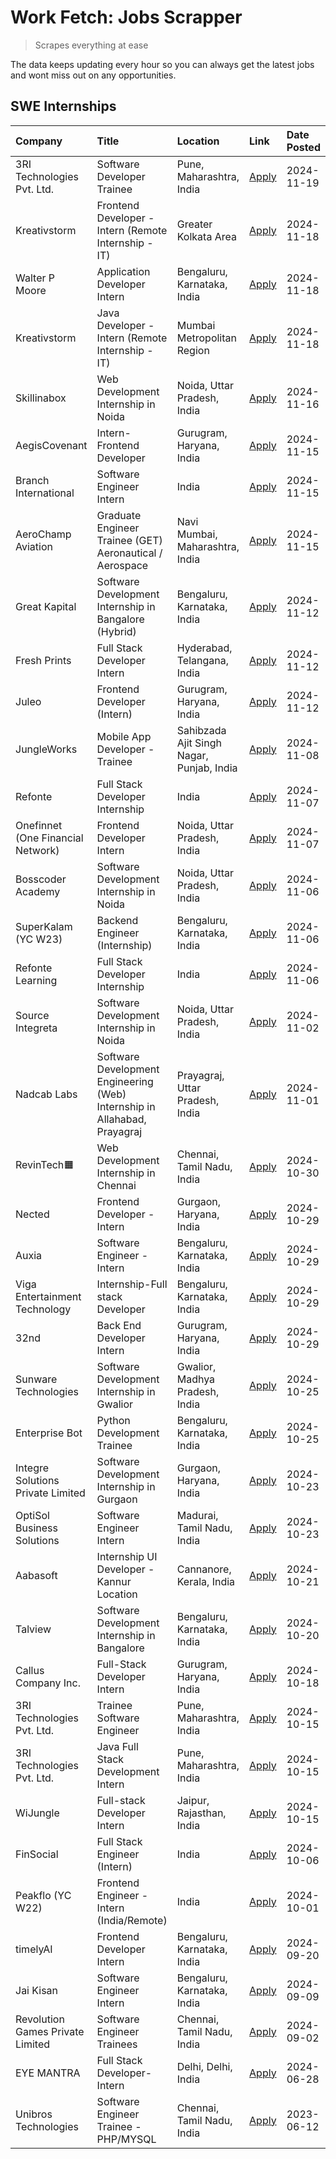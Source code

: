 # Work Fetch: Jobs Scrapper
> Scrapes everything at ease

The data keeps updating every hour so you can always get the latest jobs and wont miss out on any opportunities.

## SWE Internships
<!--START_SECTION:workfetch-->
| Company                           | Title                                                                     | Location                                  | Link                                                                                                                                                                                                                                              | Date Posted   |
|:----------------------------------|:--------------------------------------------------------------------------|:------------------------------------------|:--------------------------------------------------------------------------------------------------------------------------------------------------------------------------------------------------------------------------------------------------|:--------------|
| 3RI Technologies Pvt. Ltd.        | Software Developer Trainee                                                | Pune, Maharashtra, India                  | [Apply](https://in.linkedin.com/jobs/view/software-developer-trainee-at-3ri-technologies-pvt-ltd-4080283578?position=20&pageNum=0&refId=KeUsvJto76Re6D1ATX%2B7cQ%3D%3D&trackingId=e08wJQ0WoAonUg%2FZo%2BGonQ%3D%3D)                               | 2024-11-19    |
| Kreativstorm                      | Frontend Developer - Intern (Remote Internship - IT)                      | Greater Kolkata Area                      | [Apply](https://in.linkedin.com/jobs/view/frontend-developer-intern-remote-internship-it-at-kreativstorm-4079519905?position=16&pageNum=0&refId=KeUsvJto76Re6D1ATX%2B7cQ%3D%3D&trackingId=Vl%2F3tCg9Oq0xujKzAlQ%2FWQ%3D%3D)                       | 2024-11-18    |
| Walter P Moore                    | Application Developer Intern                                              | Bengaluru, Karnataka, India               | [Apply](https://in.linkedin.com/jobs/view/application-developer-intern-at-walter-p-moore-4077126811?position=26&pageNum=0&refId=KeUsvJto76Re6D1ATX%2B7cQ%3D%3D&trackingId=lNV18hvjp3RUDAz3qFaKvg%3D%3D)                                           | 2024-11-18    |
| Kreativstorm                      | Java Developer - Intern (Remote Internship - IT)                          | Mumbai Metropolitan Region                | [Apply](https://in.linkedin.com/jobs/view/java-developer-intern-remote-internship-it-at-kreativstorm-4079340084?position=54&pageNum=0&refId=KeUsvJto76Re6D1ATX%2B7cQ%3D%3D&trackingId=pX%2BwCuJ8uGK4VjOrJqdUeA%3D%3D)                             | 2024-11-18    |
| Skillinabox                       | Web Development Internship in Noida                                       | Noida, Uttar Pradesh, India               | [Apply](https://in.linkedin.com/jobs/view/web-development-internship-in-noida-at-skillinabox-4077783016?position=27&pageNum=0&refId=KeUsvJto76Re6D1ATX%2B7cQ%3D%3D&trackingId=fY5WHGJCHz7sRUFQL3KbIQ%3D%3D)                                       | 2024-11-16    |
| AegisCovenant                     | Intern- Frontend Developer                                                | Gurugram, Haryana, India                  | [Apply](https://in.linkedin.com/jobs/view/intern-frontend-developer-at-aegiscovenant-4077391475?position=29&pageNum=0&refId=KeUsvJto76Re6D1ATX%2B7cQ%3D%3D&trackingId=mIDfhUrG9qIrWVIg%2FeGndQ%3D%3D)                                             | 2024-11-15    |
| Branch International              | Software Engineer Intern                                                  | India                                     | [Apply](https://in.linkedin.com/jobs/view/software-engineer-intern-at-branch-international-4054425650?position=36&pageNum=0&refId=KeUsvJto76Re6D1ATX%2B7cQ%3D%3D&trackingId=tUF%2FJpFGG3VzFOrNFD0RTw%3D%3D)                                       | 2024-11-15    |
| AeroChamp Aviation                | Graduate Engineer Trainee (GET) Aeronautical / Aerospace                  | Navi Mumbai, Maharashtra, India           | [Apply](https://in.linkedin.com/jobs/view/graduate-engineer-trainee-get-aeronautical-aerospace-at-aerochamp-aviation-4075807848?position=42&pageNum=0&refId=KeUsvJto76Re6D1ATX%2B7cQ%3D%3D&trackingId=6ziAjZIAUIdmqBVo%2F%2B1tdQ%3D%3D)           | 2024-11-15    |
| Great Kapital                     | Software Development Internship in Bangalore (Hybrid)                     | Bengaluru, Karnataka, India               | [Apply](https://in.linkedin.com/jobs/view/software-development-internship-in-bangalore-hybrid-at-great-kapital-4074322094?position=21&pageNum=0&refId=KeUsvJto76Re6D1ATX%2B7cQ%3D%3D&trackingId=uQHb4bfzgzHzIvHn63i%2B%2BA%3D%3D)                 | 2024-11-12    |
| Fresh Prints                      | Full Stack Developer Intern                                               | Hyderabad, Telangana, India               | [Apply](https://in.linkedin.com/jobs/view/full-stack-developer-intern-at-fresh-prints-4074759619?position=30&pageNum=0&refId=KeUsvJto76Re6D1ATX%2B7cQ%3D%3D&trackingId=emdOe77N0PpN209%2BZq%2BrFQ%3D%3D)                                          | 2024-11-12    |
| Juleo                             | Frontend Developer (Intern)                                               | Gurugram, Haryana, India                  | [Apply](https://in.linkedin.com/jobs/view/frontend-developer-intern-at-juleo-4072443159?position=41&pageNum=0&refId=KeUsvJto76Re6D1ATX%2B7cQ%3D%3D&trackingId=t8ryg60tF37h387axDA4WQ%3D%3D)                                                       | 2024-11-12    |
| JungleWorks                       | Mobile App Developer - Trainee                                            | Sahibzada Ajit Singh Nagar, Punjab, India | [Apply](https://in.linkedin.com/jobs/view/mobile-app-developer-trainee-at-jungleworks-4069768065?position=53&pageNum=0&refId=KeUsvJto76Re6D1ATX%2B7cQ%3D%3D&trackingId=Xaxu02ILtHOv5ZP3NAXTyw%3D%3D)                                              | 2024-11-08    |
| Refonte                           | Full Stack Developer Internship                                           | India                                     | [Apply](https://in.linkedin.com/jobs/view/full-stack-developer-internship-at-refonte-4071576773?position=37&pageNum=0&refId=KeUsvJto76Re6D1ATX%2B7cQ%3D%3D&trackingId=6%2BVEVc1tFD%2Fmo5Fui486ig%3D%3D)                                           | 2024-11-07    |
| Onefinnet (One Financial Network) | Frontend Developer Intern                                                 | Noida, Uttar Pradesh, India               | [Apply](https://in.linkedin.com/jobs/view/frontend-developer-intern-at-onefinnet-one-financial-network-4067260672?position=45&pageNum=0&refId=KeUsvJto76Re6D1ATX%2B7cQ%3D%3D&trackingId=SPg%2BOZjMlE%2BHm7R1GxVOXg%3D%3D)                         | 2024-11-07    |
| Bosscoder Academy                 | Software Development Internship in Noida                                  | Noida, Uttar Pradesh, India               | [Apply](https://in.linkedin.com/jobs/view/software-development-internship-in-noida-at-bosscoder-academy-4070090866?position=8&pageNum=0&refId=KeUsvJto76Re6D1ATX%2B7cQ%3D%3D&trackingId=nXrdyml6F8YkFpvK8iwhIA%3D%3D)                             | 2024-11-06    |
| SuperKalam (YC W23)               | Backend Engineer (Internship)                                             | Bengaluru, Karnataka, India               | [Apply](https://in.linkedin.com/jobs/view/backend-engineer-internship-at-superkalam-yc-w23-4069134451?position=23&pageNum=0&refId=KeUsvJto76Re6D1ATX%2B7cQ%3D%3D&trackingId=sJQaZMLpL6xXsniUXuQiJA%3D%3D)                                         | 2024-11-06    |
| Refonte Learning                  | Full Stack Developer Internship                                           | India                                     | [Apply](https://in.linkedin.com/jobs/view/full-stack-developer-internship-at-refonte-learning-4070516081?position=32&pageNum=0&refId=KeUsvJto76Re6D1ATX%2B7cQ%3D%3D&trackingId=P3PZmChKZkN7yNZHW0K0FQ%3D%3D)                                      | 2024-11-06    |
| Source Integreta                  | Software Development Internship in Noida                                  | Noida, Uttar Pradesh, India               | [Apply](https://in.linkedin.com/jobs/view/software-development-internship-in-noida-at-source-integreta-4066120527?position=11&pageNum=0&refId=KeUsvJto76Re6D1ATX%2B7cQ%3D%3D&trackingId=BBfM4H1%2BTa2DMrT6odQa%2BQ%3D%3D)                         | 2024-11-02    |
| Nadcab Labs                       | Software Development Engineering (Web) Internship in Allahabad, Prayagraj | Prayagraj, Uttar Pradesh, India           | [Apply](https://in.linkedin.com/jobs/view/software-development-engineering-web-internship-in-allahabad-prayagraj-at-nadcab-labs-4064940107?position=2&pageNum=0&refId=KeUsvJto76Re6D1ATX%2B7cQ%3D%3D&trackingId=qMbVbU4eu7knd%2BPt62C%2BeQ%3D%3D) | 2024-11-01    |
| RevinTech🟧                        | Web Development Internship in Chennai                                     | Chennai, Tamil Nadu, India                | [Apply](https://in.linkedin.com/jobs/view/web-development-internship-in-chennai-at-revintech%F0%9F%9F%A7-4063327819?position=59&pageNum=0&refId=KeUsvJto76Re6D1ATX%2B7cQ%3D%3D&trackingId=odnzkDKDbZXqNY3K7em8pA%3D%3D)                           | 2024-10-30    |
| Nected                            | Frontend Developer - Intern                                               | Gurgaon, Haryana, India                   | [Apply](https://in.linkedin.com/jobs/view/frontend-developer-intern-at-nected-4060911002?position=5&pageNum=0&refId=KeUsvJto76Re6D1ATX%2B7cQ%3D%3D&trackingId=gC%2Fivw8yUr0wEy7%2BBjT6ZQ%3D%3D)                                                   | 2024-10-29    |
| Auxia                             | Software Engineer - Intern                                                | Bengaluru, Karnataka, India               | [Apply](https://in.linkedin.com/jobs/view/software-engineer-intern-at-auxia-4060904544?position=15&pageNum=0&refId=KeUsvJto76Re6D1ATX%2B7cQ%3D%3D&trackingId=poT43ckuZjs03sAaGpcwcg%3D%3D)                                                        | 2024-10-29    |
| Viga Entertainment Technology     | Internship-Full stack Developer                                           | Bengaluru, Karnataka, India               | [Apply](https://in.linkedin.com/jobs/view/internship-full-stack-developer-at-viga-entertainment-technology-4061962911?position=33&pageNum=0&refId=KeUsvJto76Re6D1ATX%2B7cQ%3D%3D&trackingId=rqu1asEFzooxoNl4bIJrqA%3D%3D)                         | 2024-10-29    |
| 32nd                              | Back End Developer Intern                                                 | Gurugram, Haryana, India                  | [Apply](https://in.linkedin.com/jobs/view/back-end-developer-intern-at-32nd-4062280105?position=38&pageNum=0&refId=KeUsvJto76Re6D1ATX%2B7cQ%3D%3D&trackingId=56PxxeTBei%2BJE5fRleBBNQ%3D%3D)                                                      | 2024-10-29    |
| Sunware Technologies              | Software Development Internship in Gwalior                                | Gwalior, Madhya Pradesh, India            | [Apply](https://in.linkedin.com/jobs/view/software-development-internship-in-gwalior-at-sunware-technologies-4059018500?position=12&pageNum=0&refId=KeUsvJto76Re6D1ATX%2B7cQ%3D%3D&trackingId=FXACIQExfzdS%2BnKVplbi6w%3D%3D)                     | 2024-10-25    |
| Enterprise Bot                    | Python Development Trainee                                                | Bengaluru, Karnataka, India               | [Apply](https://in.linkedin.com/jobs/view/python-development-trainee-at-enterprise-bot-4059097615?position=22&pageNum=0&refId=KeUsvJto76Re6D1ATX%2B7cQ%3D%3D&trackingId=uQYSFG3XaXCF9ydJppvA2g%3D%3D)                                             | 2024-10-25    |
| Integre Solutions Private Limited | Software Development Internship in Gurgaon                                | Gurgaon, Haryana, India                   | [Apply](https://in.linkedin.com/jobs/view/software-development-internship-in-gurgaon-at-integre-solutions-private-limited-4056951853?position=7&pageNum=0&refId=KeUsvJto76Re6D1ATX%2B7cQ%3D%3D&trackingId=1fuU0RasZRTRRFosSZoniA%3D%3D)           | 2024-10-23    |
| OptiSol Business Solutions        | Software Engineer Intern                                                  | Madurai, Tamil Nadu, India                | [Apply](https://in.linkedin.com/jobs/view/software-engineer-intern-at-optisol-business-solutions-4056744789?position=57&pageNum=0&refId=KeUsvJto76Re6D1ATX%2B7cQ%3D%3D&trackingId=7tHXOonkv%2FWxFyimVDp5Vw%3D%3D)                                 | 2024-10-23    |
| Aabasoft                          | Internship UI Developer - Kannur Location                                 | Cannanore, Kerala, India                  | [Apply](https://in.linkedin.com/jobs/view/internship-ui-developer-kannur-location-at-aabasoft-4055898437?position=18&pageNum=0&refId=KeUsvJto76Re6D1ATX%2B7cQ%3D%3D&trackingId=wLjtmmrZ4h341xFIh6YiNA%3D%3D)                                      | 2024-10-21    |
| Talview                           | Software Development Internship in Bangalore                              | Bengaluru, Karnataka, India               | [Apply](https://in.linkedin.com/jobs/view/software-development-internship-in-bangalore-at-talview-4055420944?position=3&pageNum=0&refId=KeUsvJto76Re6D1ATX%2B7cQ%3D%3D&trackingId=jJv3cUsct5LVBp22MRDk3Q%3D%3D)                                   | 2024-10-20    |
| Callus Company Inc.               | Full-Stack Developer Intern                                               | Gurugram, Haryana, India                  | [Apply](https://in.linkedin.com/jobs/view/full-stack-developer-intern-at-callus-company-inc-4052948592?position=25&pageNum=0&refId=KeUsvJto76Re6D1ATX%2B7cQ%3D%3D&trackingId=nxvTm1jiCprJJ6roSYz8lw%3D%3D)                                        | 2024-10-18    |
| 3RI Technologies Pvt. Ltd.        | Trainee Software Engineer                                                 | Pune, Maharashtra, India                  | [Apply](https://in.linkedin.com/jobs/view/trainee-software-engineer-at-3ri-technologies-pvt-ltd-4048233384?position=40&pageNum=0&refId=KeUsvJto76Re6D1ATX%2B7cQ%3D%3D&trackingId=RJiFgRxZZlDo01jyW1GATQ%3D%3D)                                    | 2024-10-15    |
| 3RI Technologies Pvt. Ltd.        | Java Full Stack Development Intern                                        | Pune, Maharashtra, India                  | [Apply](https://in.linkedin.com/jobs/view/java-full-stack-development-intern-at-3ri-technologies-pvt-ltd-4048231995?position=44&pageNum=0&refId=KeUsvJto76Re6D1ATX%2B7cQ%3D%3D&trackingId=QIULMjCQBUlHeUsTEECImg%3D%3D)                           | 2024-10-15    |
| WiJungle                          | Full-stack Developer Intern                                               | Jaipur, Rajasthan, India                  | [Apply](https://in.linkedin.com/jobs/view/full-stack-developer-intern-at-wijungle-4048227759?position=49&pageNum=0&refId=KeUsvJto76Re6D1ATX%2B7cQ%3D%3D&trackingId=iVJzcfNh4AetHKF7YeWnZA%3D%3D)                                                  | 2024-10-15    |
| FinSocial                         | Full Stack Engineer (Intern)                                              | India                                     | [Apply](https://in.linkedin.com/jobs/view/full-stack-engineer-intern-at-finsocial-4041564486?position=55&pageNum=0&refId=KeUsvJto76Re6D1ATX%2B7cQ%3D%3D&trackingId=4k9e70jzYN4bySOPg1y8hA%3D%3D)                                                  | 2024-10-06    |
| Peakflo (YC W22)                  | Frontend Engineer - Intern (India/Remote)                                 | India                                     | [Apply](https://in.linkedin.com/jobs/view/frontend-engineer-intern-india-remote-at-peakflo-yc-w22-4037729755?position=6&pageNum=0&refId=KeUsvJto76Re6D1ATX%2B7cQ%3D%3D&trackingId=L%2FaGcU%2F2EicHqZeqUhgYtA%3D%3D)                               | 2024-10-01    |
| timelyAI                          | Frontend Developer Intern                                                 | Bengaluru, Karnataka, India               | [Apply](https://in.linkedin.com/jobs/view/frontend-developer-intern-at-timelyai-4030925040?position=9&pageNum=0&refId=KeUsvJto76Re6D1ATX%2B7cQ%3D%3D&trackingId=qJxm7d5eb2seGWFj%2Fbjrng%3D%3D)                                                   | 2024-09-20    |
| Jai Kisan                         | Software Engineer Intern                                                  | Bengaluru, Karnataka, India               | [Apply](https://in.linkedin.com/jobs/view/software-engineer-intern-at-jai-kisan-4024075360?position=35&pageNum=0&refId=KeUsvJto76Re6D1ATX%2B7cQ%3D%3D&trackingId=TDhz%2BtXubTYpt%2FJYEncC%2BQ%3D%3D)                                              | 2024-09-09    |
| Revolution Games Private Limited  | Software Engineer Trainees                                                | Chennai, Tamil Nadu, India                | [Apply](https://in.linkedin.com/jobs/view/software-engineer-trainees-at-revolution-games-private-limited-4015912927?position=34&pageNum=0&refId=KeUsvJto76Re6D1ATX%2B7cQ%3D%3D&trackingId=DgbyuYtv%2BxYV3xmc7W4d6A%3D%3D)                         | 2024-09-02    |
| EYE MANTRA                        | Full Stack Developer- Intern                                              | Delhi, Delhi, India                       | [Apply](https://in.linkedin.com/jobs/view/full-stack-developer-intern-at-eye-mantra-3960988037?position=50&pageNum=0&refId=KeUsvJto76Re6D1ATX%2B7cQ%3D%3D&trackingId=P5gGFnrMu6RJCYvs9rsMLg%3D%3D)                                                | 2024-06-28    |
| Unibros Technologies              | Software Engineer Trainee - PHP/MYSQL                                     | Chennai, Tamil Nadu, India                | [Apply](https://in.linkedin.com/jobs/view/software-engineer-trainee-php-mysql-at-unibros-technologies-3656599241?position=47&pageNum=0&refId=KeUsvJto76Re6D1ATX%2B7cQ%3D%3D&trackingId=M6mtM0C415BLlMoYhxIB1w%3D%3D)                              | 2023-06-12    |
<!--END_SECTION:workfetch-->
